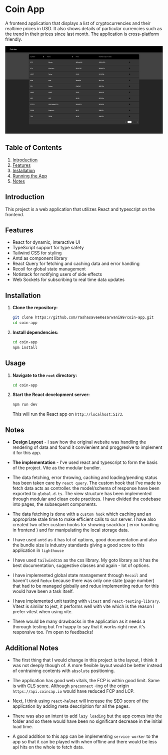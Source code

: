 # Coin App

A frontend application that displays a list of cryptocurrencies and their realtime prices in USD. It also shows details of particular currencies such as the trend in their prices since last month. The application is cross-platform friendly.

![Project Screenshot](./coin-app.png)

## Table of Contents

1. [Introduction](#introduction)
2. [Features](#features)
3. [Installation](#installation)
4. [Running the App](#running-the-app)
5. [Notes](#notes)

## Introduction

This project is a web application that utilizes React and typescript on the frontend.

## Features

- React for dynamic, interactive UI
- TypeScript support for type safety
- Tailwind CSS for styling
- Antd as component library
- React Query for fetching and caching data and error handling
- Recoil for global state management
- Notistack for notifying users of side effects
- Web Sockets for subscribing to real time data updates

## Installation

1. **Clone the repository:**

   ```bash
   git clone https://github.com/YashasaveeKesarwani99/coin-app.git
   cd coin-app
   ```

2. **Install dependencies:**

   ```bash
   cd coin-app
   npm install
   ```

## Usage

1. **Navigate to the `root` directory:**

   ```bash
   cd coin-app
   ```

2. **Start the React development server:**

   ```bash
   npm run dev
   ```

   This will run the React app on `http://localhost:5173`.

## Notes

- **Design Layout** - I saw how the original website was handling the rendering of data and found it convienient and proggresive to implement it for this app.

- **The implementation** - I've used react and typescript to form the basis of the project. Vite as the modular bundler.

- The data fetching, error throwing, caching and loading/pending status has been taken care by `react query`. The custom hook that I've made to fetch data acts as controller. the model/schema of response have been exported to `global.d.ts`. The view structure has been implemented through modular and clean code practices. I have divided the codebase into pages, the subsequent components.

- The data fetching is done with a `custom hook` which caching and an appropriate stale time to make efficient calls to our server. I have also created two other custom hooks for showing snackbar ( error handling in frontend ) and for manipulating the local storage data.

- I have used `antd` as it has lot of options, good documentation and also the bundle size is industry standards giving a good score to this application in `lighthouse`

- I have used `tailwindCSS` as the css library. My goto library as it has the best documentation, suggestive classes and again - lot of options.

- I have implemented global state management through `Recoil` and haven't used `Redux` because there was only one state (page number) that had to be managed globally and redux implementing redux for this would have been a task itself.

- I have implemented unit testing with `vitest` and `react-testing-library`. Vitest is similar to jest, it performs well with vite which is the reason I prefer vitest when using vite.

- There would be many drawbacks in the application as it needs a thorough testing but I'm happy to say that it works right now. it's responsive too. I'm open to feedbacks!

## Additional Notes

- The first thing that I would change in this project is the layout, I think it was not deeply though of. A more flexible layout would be better instead of contraining contents with `absolute` positioning.

- The application has good web vitals, the FCP is within good limit. Same is with CLS score. Although `preconnect` -ing of the origin `https://api.coincap.io` would have reduced FCP and LCP.

- Next, I think using `react-helmet` will increase the SEO score of the application by adding meta descripition for all the pages.

- There was also an intent to add `lazy loading` but the app comes into the folder and so there would have been no significant decrease in the initial load time.

- A good addition to this app can be implementing `service worker` to the app so that it can be played with when offline and there would be less api hits on the whole to fetch data.
